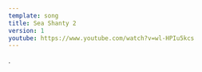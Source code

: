 ```yaml
---
template: song
title: Sea Shanty 2
version: 1
youtube: https://www.youtube.com/watch?v=wl-HPIu5kcs
---
```

.